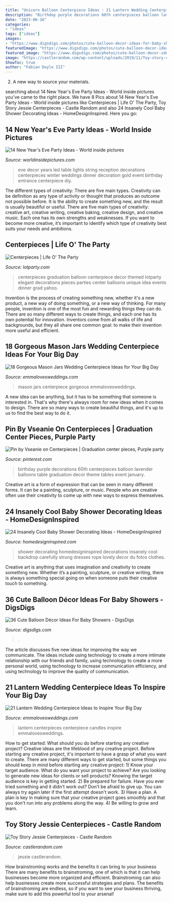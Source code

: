 ```yaml
---
title: "Unicorn Balloon Centerpiece Ideas : 21 Lantern Wedding Centerpiece Ideas To Inspire Your Big Day"
description: "Birthday purple decorations 60th centerpieces balloon lavender balloons table graduation decor theme tables event january"
date: "2023-06-16"
categories:
- "ideas"
tags: ["ideas"]
images:
- "https://www.digsdigs.com/photos/cute-balloon-decor-ideas-for-baby-showers-15.jpg"
featuredImage: "https://www.digsdigs.com/photos/cute-balloon-decor-ideas-for-baby-showers-15.jpg"
featured_image: "https://www.digsdigs.com/photos/cute-balloon-decor-ideas-for-baby-showers-15.jpg"
image: "https://castlerandom.com/wp-content/uploads/2019/11/Toy-story-centerpiece-2.jpg"
ShowToc: true
author: "Fabian Doyle III"
---
```



2. A new way to source your materials.

	

		
searching about 14 New Year&#039;s Eve Party Ideas - World inside pictures you've came to the right place. We have 8 Pics about 14 New Year&#039;s Eve Party Ideas - World inside pictures like Centerpieces | Life O&#039; The Party, Toy Story Jessie Centerpieces - Castle Random and also 24 Insanely Cool Baby Shower Decorating Ideas - HomeDesignInspired. Here you go:
		
    
## 14 New Year&#039;s Eve Party Ideas - World Inside Pictures

<img loading=lazy src="https://worldinsidepictures.com/wp-content/uploads/2013/12/920.jpg" onerror="this.onerror=null;this.src='https://tse1.mm.bing.net/th?id=OIP.jij6bp6P0zUViOE9D5ZkYQAAAA&amp;pid=15.1';" alt="14 New Year&#039;s Eve Party Ideas - World inside pictures">

_Source: worldinsidepictures.com_

>eve decor years led table lights string reception decorations centerpieces winter weddings dinner decoration gold event birthday entrance centerpiece diy. 

	

The different types of creativity: There are five main types.
Creativity can be definition as any type of activity or thought that produces an outcome not possible before. It is the ability to create something new, and the result is usually beautiful or useful. There are five main types of creativity: creative art, creative writing, creative baking, creative design, and creative music. Each one has its own strengths and weaknesses. If you want to become more creative, it’s important to identify which type of creativity best suits your needs and ambitions.

    
## Centerpieces | Life O&#039; The Party

<img loading=lazy src="https://lotparty.com/n/wp-content/uploads/photo-gallery/centerpiece-41.JPG" onerror="this.onerror=null;this.src='https://tse1.mm.bing.net/th?id=OIP.hn9B7UFO-G3l7OqAz81_WwHaLH&amp;pid=15.1';" alt="Centerpieces | Life O&#039; The Party">

_Source: lotparty.com_

>centerpieces graduation balloon centerpiece decor themed lotparty elegant decorations pieces parties center balloons unique idea events dinner grad yahoo. 

	

Invention is the process of creating something new, whether it's a new product, a new way of doing something, or a new way of thinking. For many people, invention is one of the most fun and rewarding things they can do. There are so many different ways to create things, and each one has its own potential for innovation. Inventors come from all walks of life and backgrounds, but they all share one common goal: to make their invention more useful and efficient.

    
## 18 Gorgeous Mason Jars Wedding Centerpiece Ideas For Your Big Day

<img loading=lazy src="https://emmalovesweddings.com/wp-content/uploads/2017/11/photos-in-mason-jars-vintage-wedding-centerpiece-ideas.jpg" onerror="this.onerror=null;this.src='https://tse4.mm.bing.net/th?id=OIP.wB3VzybQokHLgqoBKDn72QHaLH&amp;pid=15.1';" alt="18 Gorgeous Mason Jars Wedding Centerpiece Ideas for Your Big Day">

_Source: emmalovesweddings.com_

>mason jars centerpiece gorgeous emmalovesweddings. 

	

A new idea can be anything, but it has to be something that someone is interested in. That's why there's always room for new ideas when it comes to design. There are so many ways to create beautiful things, and it's up to us to find the best way to do it.

    
## Pin By Vseanie On Centerpieces | Graduation Center Pieces, Purple Party

<img loading=lazy src="https://i.pinimg.com/736x/7b/b9/3b/7bb93b0b00fbc744cdc32307c10f1e42.jpg" onerror="this.onerror=null;this.src='https://tse2.mm.bing.net/th?id=OIP.Q4Rt9J5gJEF3uNHJaIYO0QHaHa&amp;pid=15.1';" alt="Pin by Vseanie on Centerpieces | Graduation center pieces, Purple party">

_Source: pinterest.com_

>birthday purple decorations 60th centerpieces balloon lavender balloons table graduation decor theme tables event january. 

	

Creative art is a form of expression that can be seen in many different forms. It can be a painting, sculpture, or music. People who are creative often use their creativity to come up with new ways to express themselves.

    
## 24 Insanely Cool Baby Shower Decorating Ideas - HomeDesignInspired

<img loading=lazy src="http://www.homedesigninspired.com/wp-content/uploads/2017/07/Host-the-Cutest-Baby-Shower-HDI-4.jpg" onerror="this.onerror=null;this.src='https://tse2.mm.bing.net/th?id=OIP.hcJETZSEqMihQgr7YhJfEwHaOZ&amp;pid=15.1';" alt="24 Insanely Cool Baby Shower Decorating Ideas - HomeDesignInspired">

_Source: homedesigninspired.com_

>shower decorating homedesigninspired decorations insanely cool backdrop carefully strung dresses rope lovely decor du fotos clothes. 

	

Creative art is anything that uses imagination and creativity to create something new. Whether it’s a painting, sculpture, or creative writing, there is always something special going on when someone puts their creative touch to something.

    
## 36 Cute Balloon Décor Ideas For Baby Showers - DigsDigs

<img loading=lazy src="https://www.digsdigs.com/photos/cute-balloon-decor-ideas-for-baby-showers-15.jpg" onerror="this.onerror=null;this.src='https://tse4.mm.bing.net/th?id=OIP.ABcKEHZkawXjj1fPx6ttxwHaJ4&amp;pid=15.1';" alt="36 Cute Balloon Décor Ideas For Baby Showers - DigsDigs">

_Source: digsdigs.com_

>. 

	

The article discusses five new ideas for improving the way we communicate. The ideas include using technology to create a more intimate relationship with our friends and family, using technology to create a more personal world, using technology to increase communication efficiency, and using technology to improve the quality of communication.

    
## 21 Lantern Wedding Centerpiece Ideas To Inspire Your Big Day

<img loading=lazy src="https://emmalovesweddings.com/wp-content/uploads/2017/08/vintage-lantern-wedding-centerpieces-with-candles-and-babys-breath.jpg" onerror="this.onerror=null;this.src='https://tse4.mm.bing.net/th?id=OIP.mH7EAGwgHFp8VrFj_MVPgwHaLG&amp;pid=15.1';" alt="21 Lantern Wedding Centerpiece Ideas to Inspire Your Big Day">

_Source: emmalovesweddings.com_

>lantern centerpieces centerpiece candles inspire emmalovesweddings. 

	

How to get started: What should you do before starting any creative project?
Creative ideas are the lifeblood of any creative project. Before starting any creative project, it's important to have a grasp of what you want to create. There are many different ways to get started, but some things you should keep in mind before starting any creative project: 1) Know your target audience. What do you want your project to achieve? Are you looking to generate new ideas for clients or sell products? Knowing the target audience is key in getting started. 2) Be prepared for failure. Have you ever tried something and it didn't work out? Don't be afraid to give up. You can always try again later if the first attempt doesn't work. 3) Have a plan. A plan is key in making sure that your creative project goes smoothly and that you don't run into any problems along the way. 4) Be willing to grow and learn.

    
## Toy Story Jessie Centerpieces - Castle Random

<img loading=lazy src="https://castlerandom.com/wp-content/uploads/2019/11/Toy-story-centerpiece-2.jpg" onerror="this.onerror=null;this.src='https://tse1.mm.bing.net/th?id=OIP.u1CJeOzUlGnksfzDDBGO5AHaJ4&amp;pid=15.1';" alt="Toy Story Jessie Centerpieces - Castle Random">

_Source: castlerandom.com_

>jessie castlerandom. 

	

How brainstroming works and the benefits it can bring to your business
There are many benefits to brainstroming, one of which is that it can help businesses become more organized and efficient. Brainstroming can also help businesses create more successful strategies and plans. The benefits of brainstroming are endless, so if you want to see your business thriving, make sure to add this powerful tool to your arsenal!

